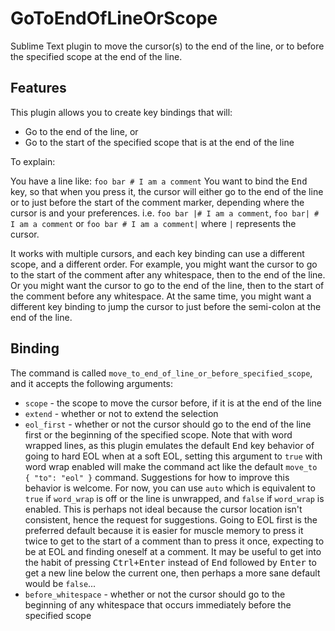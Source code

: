 # GoToEndOfLineOrScope
Sublime Text plugin to move the cursor(s) to the end of the line, or to before the specified scope at the end of the line.

## Features

This plugin allows you to create key bindings that will:

- Go to the end of the line, or
- Go to the start of the specified scope that is at the end of the line

To explain:

You have a line like: `foo bar # I am a comment`
You want to bind the <kbd>End</kbd> key, so that when you press it, the cursor will either go to the end of the line or to just before the start of the comment marker, depending where the cursor is and your preferences.
i.e. `foo bar |# I am a comment`, `foo bar| # I am a comment` or `foo bar # I am a comment|` where `|` represents the cursor.

It works with multiple cursors, and each key binding can use a different scope, and a different order.  For example, you might want the cursor to go to the start of the comment after any whitespace, then to the end of the line. Or you might want the cursor to go to the end of the line, then to the start of the comment before any whitespace. At the same time, you might want a different key binding to jump the cursor to just before the semi-colon at the end of the line.

## Binding

The command is called `move_to_end_of_line_or_before_specified_scope`, and it accepts the following arguments:
- `scope` - the scope to move the cursor before, if it is at the end of the line
- `extend` - whether or not to extend the selection
- `eol_first` - whether or not the cursor should go to the end of the line first or the beginning of the specified scope. Note that with word wrapped lines, as this plugin emulates the default <kbd>End</kbd> key behavior of going to hard EOL when at a soft EOL, setting this argument to `true` with word wrap enabled will make the command act like the default `move_to { "to": "eol" }` command. Suggestions for how to improve this behavior is welcome. For now, you can use `auto` which is equivalent to `true` if `word_wrap` is off or the line is unwrapped, and `false` if `word_wrap` is enabled. This is perhaps not ideal because the cursor location isn't consistent, hence the request for suggestions. Going to EOL first is the preferred default because it is easier for muscle memory to press it twice to get to the start of a comment than to press it once, expecting to be at EOL and finding oneself at a comment. It may be useful to get into the habit of pressing <kbd>Ctrl+Enter</kbd> instead of <kbd>End</kbd> followed by <kbd>Enter</kbd> to get a new line below the current one, then perhaps a more sane default would be `false`...
- `before_whitespace` - whether or not the cursor should go to the beginning of any whitespace that occurs immediately before the specified scope
